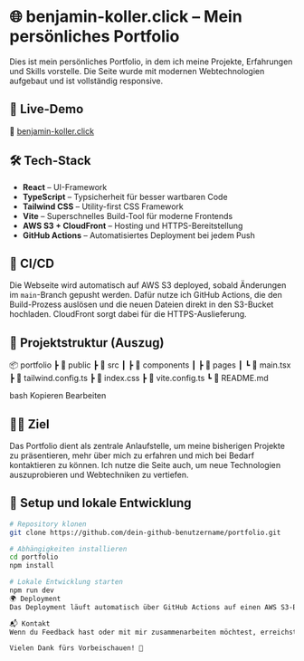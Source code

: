 # 🌐 benjamin-koller.click – Mein persönliches Portfolio

Dies ist mein persönliches Portfolio, in dem ich meine Projekte, Erfahrungen und Skills vorstelle. Die Seite wurde mit modernen Webtechnologien aufgebaut und ist vollständig responsive.

## 🚀 Live-Demo

🔗 [benjamin-koller.click](https://benjamin-koller.click)

## 🛠️ Tech-Stack

- **React** – UI-Framework
- **TypeScript** – Typsicherheit für besser wartbaren Code
- **Tailwind CSS** – Utility-first CSS Framework
- **Vite** – Superschnelles Build-Tool für moderne Frontends
- **AWS S3 + CloudFront** – Hosting und HTTPS-Bereitstellung
- **GitHub Actions** – Automatisiertes Deployment bei jedem Push

## 🔄 CI/CD

Die Webseite wird automatisch auf AWS S3 deployed, sobald Änderungen im `main`-Branch gepusht werden. Dafür nutze ich GitHub Actions, die den Build-Prozess auslösen und die neuen Dateien direkt in den S3-Bucket hochladen. CloudFront sorgt dabei für die HTTPS-Auslieferung.

## 📁 Projektstruktur (Auszug)

📦 portfolio
┣ 📂 public
┣ 📂 src
┃ ┣ 📂 components
┃ ┣ 📂 pages
┃ ┗ 📜 main.tsx
┣ 📜 tailwind.config.ts
┣ 📜 index.css
┣ 📜 vite.config.ts
┗ 📜 README.md

bash
Kopieren
Bearbeiten

## 🧑‍💻 Ziel

Das Portfolio dient als zentrale Anlaufstelle, um meine bisherigen Projekte zu präsentieren, mehr über mich zu erfahren und mich bei Bedarf kontaktieren zu können. Ich nutze die Seite auch, um neue Technologien auszuprobieren und Webtechniken zu vertiefen.

## 🔧 Setup und lokale Entwicklung

```bash
# Repository klonen
git clone https://github.com/dein-github-benutzername/portfolio.git

# Abhängigkeiten installieren
cd portfolio
npm install

# Lokale Entwicklung starten
npm run dev
🌍 Deployment
Das Deployment läuft automatisch über GitHub Actions auf einen AWS S3-Bucket mit aktiviertem CloudFront-CDN und HTTPS. Änderungen am Code im main-Branch führen automatisch zu einem Update der Live-Seite.

📬 Kontakt
Wenn du Feedback hast oder mit mir zusammenarbeiten möchtest, erreichst du mich über die Kontaktmöglichkeiten auf der Website.

Vielen Dank fürs Vorbeischauen! 🙌
```
